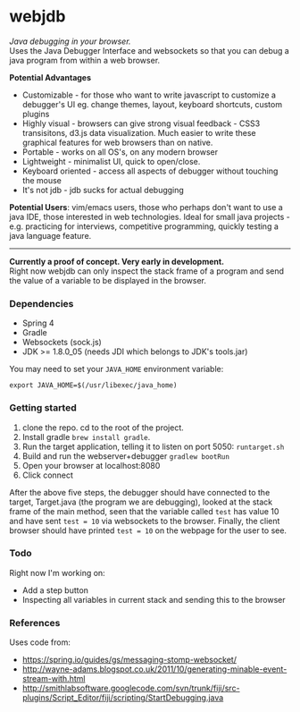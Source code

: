 # webjdb
*Java debugging in your browser.*    
Uses the Java Debugger Interface and websockets so that you can debug a java program from within a web browser. 

**Potential Advantages**
- Customizable - for those who want to write javascript to customize a debugger's UI 
eg. change themes, layout, keyboard shortcuts, custom plugins 
- Highly visual - browsers can give strong visual feedback - CSS3 transisitons, d3.js data visualization. 
Much easier to write these graphical features for web browsers than on native.
- Portable - works on all OS's, on any modern browser
- Lightweight - minimalist UI, quick to open/close. 
- Keyboard oriented - access all aspects of debugger without touching the mouse
- It's not jdb - jdb sucks for actual debugging

**Potential Users**: vim/emacs users, those who perhaps don't want to use a java IDE,
those interested in web technologies. Ideal for small java projects - e.g. 
practicing for interviews, competitive programming, quickly testing a java language feature. 

----

**Currently a proof of concept. Very early in development.**    
Right now webjdb can only inspect the stack frame of a program 
and send the value of a variable to be displayed in the browser.

### Dependencies
- Spring 4
- Gradle
- Websockets (sock.js)
- JDK >= 1.8.0_05 (needs JDI which belongs to JDK's tools.jar)


You may need to set your `JAVA_HOME` environment variable:

    export JAVA_HOME=$(/usr/libexec/java_home)


### Getting started
1. clone the repo. cd to the root of the project.
2. Install gradle `brew install gradle`.
3. Run the target application, telling it to listen on port 5050: `runtarget.sh`
4. Build and run the webserver+debugger `gradlew bootRun`
5. Open your browser at localhost:8080
6. Click connect

After the above five steps, the debugger should have connected to the target, Target.java 
(the program we are debugging), 
looked at the stack frame of the main method, seen that the variable called `test` has 
value 10 and have sent `test = 10` via websockets to the browser. Finally, the client browser 
should have printed `test = 10` on the webpage for the user to see.

### Todo

Right now I'm working on:
- Add a step button
- Inspecting all variables in current stack and sending this to the browser

### References

Uses code from: 
- https://spring.io/guides/gs/messaging-stomp-websocket/
- http://wayne-adams.blogspot.co.uk/2011/10/generating-minable-event-stream-with.html
- http://smithlabsoftware.googlecode.com/svn/trunk/fiji/src-plugins/Script_Editor/fiji/scripting/StartDebugging.java
